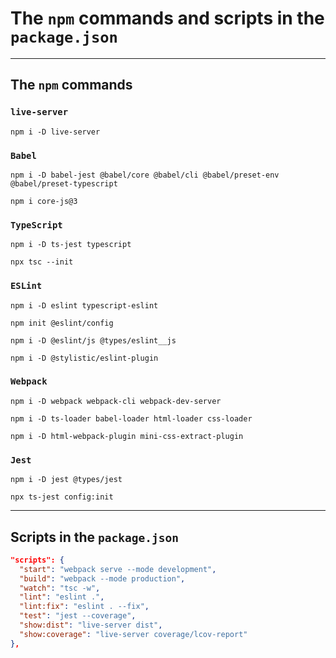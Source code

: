 # The `npm` commands and scripts in the `package.json`

---

## The `npm` commands

### `live-server`

```
npm i -D live-server
```

### `Babel`

```
npm i -D babel-jest @babel/core @babel/cli @babel/preset-env @babel/preset-typescript
```

```
npm i core-js@3
```

### `TypeScript`
```
npm i -D ts-jest typescript
```

```
npx tsc --init
```


### `ESLint`

```
npm i -D eslint typescript-eslint
```

```
npm init @eslint/config
```

```
npm i -D @eslint/js @types/eslint__js
```

```
npm i -D @stylistic/eslint-plugin
```

### `Webpack`

```
npm i -D webpack webpack-cli webpack-dev-server
```

```
npm i -D ts-loader babel-loader html-loader css-loader
```

```
npm i -D html-webpack-plugin mini-css-extract-plugin
```

### `Jest`

```
npm i -D jest @types/jest
```

```
npx ts-jest config:init
```

---

## Scripts in the `package.json`

```json
"scripts": {
  "start": "webpack serve --mode development",
  "build": "webpack --mode production",
  "watch": "tsc -w",
  "lint": "eslint .",
  "lint:fix": "eslint . --fix",
  "test": "jest --coverage",
  "show:dist": "live-server dist",
  "show:coverage": "live-server coverage/lcov-report"
},
```